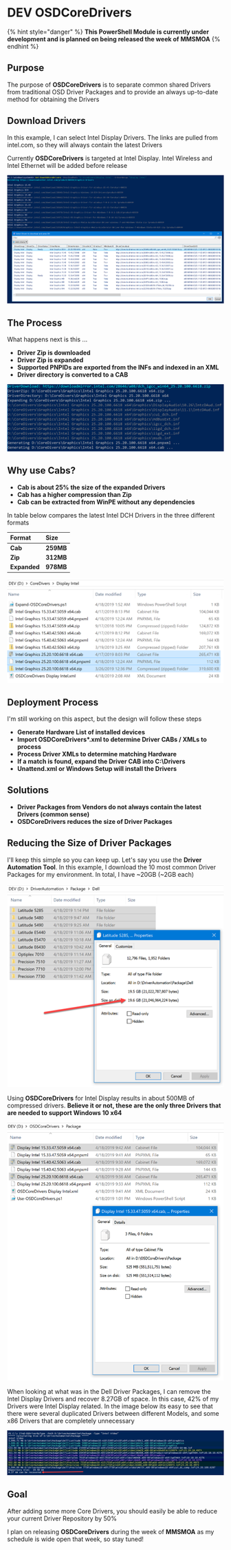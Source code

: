 # DEV OSDCoreDrivers

{% hint style="danger" %}
**This PowerShell Module is currently under development and is planned on being released the week of MMSMOA**
{% endhint %}

## Purpose

The purpose of **OSDCoreDrivers** is to separate common shared Drivers from traditional OSD Driver Packages and to provide an always up-to-date method for obtaining the Drivers

## Download Drivers

In this example, I can select Intel Display Drivers.  The links are pulled from intel.com, so they will always contain the latest Drivers

Currently **OSDCoreDrivers** is targeted at Intel Display.  Intel Wireless and Intel Ethernet will be added before release

![](.gitbook/assets/image%20%2857%29.png)

## The Process

What happens next is this ...

* **Driver Zip is downloaded**
* **Driver Zip is expanded**
* **Supported PNPIDs are exported from the INFs and indexed in an XML**
* **Driver directory is converted to a CAB**

![](.gitbook/assets/image%20%28303%29.png)

## Why use Cabs?

* **Cab is about 25% the size of the expanded Drivers**
* **Cab has a higher compression than Zip**
* **Cab can be extracted from WinPE without any dependencies**

In table below compares the latest Intel DCH Drivers in the three different formats

| **Format** | **Size** |
| :--- | :--- |
| **Cab** | **259MB** |
| **Zip** | **312MB** |
| **Expanded** | **978MB** |

![](.gitbook/assets/image%20%28331%29.png)

## Deployment Process

I'm still working on this aspect, but the design will follow these steps

* **Generate Hardware List of installed devices**
* **Import OSDCoreDrivers\*.xml to determine Driver CABs / XMLs to process**
* **Process Driver XMLs to determine matching Hardware**
* **If a match is found, expand the Driver CAB into C:\Drivers**
* **Unattend.xml or Windows Setup will install the Drivers**

## Solutions

* **Driver Packages from Vendors do not always contain the latest Drivers \(common sense\)**
* **OSDCoreDrivers reduces the size of Driver Packages**

## Reducing the Size of Driver Packages

I'll keep this simple so you can keep up.  Let's say you use the **Driver Automation Tool**.  In this example, I download the 10 most common Driver Packages for my environment.  In total, I have ~20GB \(~2GB each\)

![](.gitbook/assets/image%20%28163%29.png)

Using **OSDCoreDrivers** for Intel Display results in about 500MB of compressed drivers.  **Believe it or not, these are the only three Drivers that are needed to support Windows 10 x64**

![](.gitbook/assets/image%20%28129%29.png)

When looking at what was in the Dell Driver Packages, I can remove the Intel Display Drivers and recover 8.27GB of space.  In this case, 42% of my Drivers were Intel Display related.  In the image below its easy to see that there were several duplicated Drivers between different Models, and some x86 Drivers that are completely unnecessary

![](.gitbook/assets/image%20%28197%29.png)

## Goal

After adding some more Core Drivers, you should easily be able to reduce your current Driver Repository by 50%

I plan on releasing **OSDCoreDrivers** during the week of **MMSMOA** as my schedule is wide open that week, so stay tuned!

